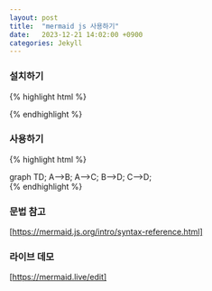 ```yaml
---
layout: post
title:  "mermaid js 사용하기"
date:   2023-12-21 14:02:00 +0900
categories: Jekyll
---
```


### 설치하기

{% highlight html %}
<script src="https://cdn.jsdelivr.net/npm/mermaid@10.6.1/dist/mermaid.min.js"></script>
<script>
    mermaid.initialize({startOnLoad:true});
    window.mermaid.init(undefined, document.querySelectorAll('.language-mermaid'));
</script>
{% endhighlight %}

### 사용하기
{% highlight html %}
<div class="mermaid"> 
graph TD;
    A-->B;
    A-->C;
    B-->D;
    C-->D;
</div>
{% endhighlight %}

### 문법 참고

[https://mermaid.js.org/intro/syntax-reference.html]


### 라이브 데모

[https://mermaid.live/edit]